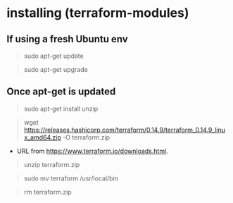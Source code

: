# installing (terraform-modules)
## If using a fresh Ubuntu env
> sudo apt-get update

> sudo apt-get upgrade

## Once apt-get is updated
> sudo apt-get install unzip

> wget https://releases.hashicorp.com/terraform/0.14.9/terraform_0.14.9_linux_amd64.zip -O terraform.zip

- URL from https://www.terraform.io/downloads.html. 

> unzip terraform.zip

> sudo mv terraform /usr/local/bin

> rm terraform.zip
